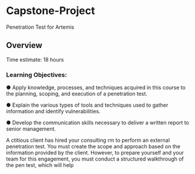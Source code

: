 # Capstone-Project
Penetration Test for Artemis

## Overview
Time estimate: 18 hours

### Learning Objectives:

● Apply knowledge, processes, and techniques acquired in this course to the
planning, scoping, and execution of a penetration test.

● Explain the various types of tools and techniques used to gather information and
identify vulnerabilities.

● Develop the communication skills necessary to deliver a written report to senior
management.

A ctitious client has hired your consulting rm to perform an
external penetration test. You must create the scope and approach based on the
information provided by the client. However, to prepare yourself and your team for this
engagement, you must conduct a structured walkthrough of the pen test, which will help
